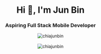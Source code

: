 <h1 align="center">Hi 👋, I'm Jun Bin</h1>
<h3 align="center">Aspiring Full Stack Mobile Developer</h3>

<div align = "center">
<img src="https://github-readme-stats.vercel.app/api/top-langs?username=chiajunbin&show_icons=true&theme=onedark&locale=en&layout=compact" alt="chiajunbin" />
</div>

<br>

<div align = "center">
<img src="https://github-readme-stats.vercel.app/api?username=chiajunbin&show_icons=true&theme=onedark&locale=en" alt="chiajunbin" />
</div>

